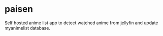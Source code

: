 # paisen
Self hosted anime list app to detect watched anime from jellyfin and update myanimelist database.
